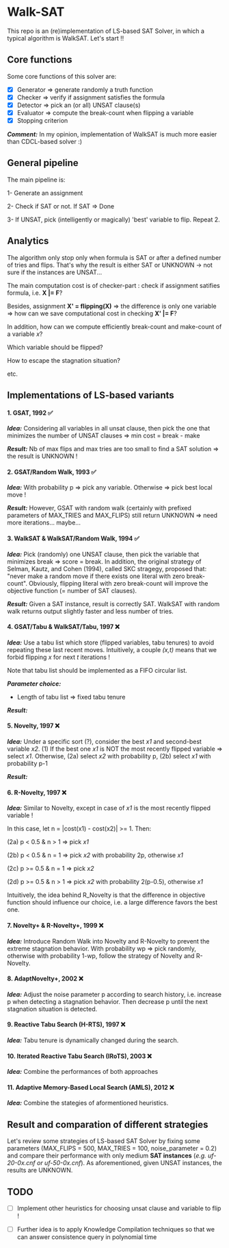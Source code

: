 # Walk-SAT

This repo is an (re)implementation of LS-based SAT Solver, in which a typical algorithm is WalkSAT. 
Let's start !!

## Core functions 

Some core functions of this solver are: 

- [X] Generator => generate randomly a truth function
- [X] Checker => verify if assignment satisfies the formula
- [X] Detector => pick an (or all) UNSAT clause(s)
- [X] Evaluator => compute the break-count when flipping a variable
- [X] Stopping criterion 

***Comment:*** In my opinion, implementation of WalkSAT is much more easier than CDCL-based solver :) 

## General pipeline

The main pipeline is:

1- Generate an assignment 

2- Check if SAT or not. If SAT => Done

3- If UNSAT, pick (intelligently or magically) 'best' variable to flip. Repeat 2. 

## Analytics

The algorithm only stop only when formula is SAT or after a defined number of tries and flips. That's why the result is either SAT or UNKNOWN -> not sure if the instances are UNSAT...

The main computation cost is of checker-part : check if assignment satifies formula, i.e. **X |= F**?

Besides, assignment **X' = flipping(X)** => the difference is only one variable => how can we save computational cost in checking **X' |= F**?

In addition, how can we compute efficiently break-count and make-count of a variable *x*? 

Which variable should be flipped?

How to escape the stagnation situation? 

etc. 

## Implementations of LS-based variants

#### 1. GSAT, 1992 :white_check_mark:

***Idea:*** Considering all variables in all unsat clause, then pick the one that minimizes the number of UNSAT clauses => min cost = break - make

***Result:*** Nb of max flips and max tries are too small to find a SAT solution => the result is UNKNOWN ! 

#### 2. GSAT/Random Walk, 1993  :white_check_mark:

***Idea:***  With probability p => pick any variable. Otherwise => pick best local move ! 

***Result:*** However, GSAT with random walk (certainly with prefixed parameters of MAX_TRIES and MAX_FLIPS) still return UNKNOWN => need more iterations... maybe...

#### 3. WalkSAT & WalkSAT/Random Walk, 1994 :white_check_mark:

***Idea:*** Pick (randomly) one UNSAT clause, then pick the variable that minimizes break => score = break. In addition, the original strategy of Selman, Kautz, and Cohen (1994), called SKC stragegy, proposed that: "never make a random move if there exists one literal with zero break-count". Obviously, flipping literal with zero break-count will improve the objective function (= number of SAT clauses).

***Result:*** Given a SAT instance, result is correctly SAT. WalkSAT with random walk returns output slightly faster and less number of tries. 

#### 4. GSAT/Tabu & WalkSAT/Tabu, 1997 :x:

***Idea:*** Use a tabu list which store (flipped variables, tabu tenures) to avoid repeating these last recent moves. Intuitively, a couple *(x,t)* means that we forbid flipping *x* for next *t* iterations ! 

Note that tabu list should be implemented as a FIFO circular list.  

***Parameter choice:***

- Length of tabu list => fixed tabu tenure

***Result:*** 

#### 5. Novelty, 1997 :x:

***Idea:*** Under a specific sort (?), consider the best *x1* and second-best variable *x2*. (1) If the best one *x1* is NOT the most recently flipped variable => select *x1*. Otherwise, (2a) select *x2* with probability p, (2b) select *x1* with probability p-1

***Result:***

#### 6. R-Novelty, 1997 :x:

***Idea:*** Similar to Novelty, except in case of *x1* is the most recently flipped variable ! 

In this case, let n = |cost(x1) - cost(x2)| >= 1. Then:

(2a) p < 0.5 & n > 1  => pick *x1*

(2b) p < 0.5 & n = 1  => pick *x2* with probability 2p, otherwise *x1*

(2c) p >= 0.5 & n = 1 => pick *x2*

(2d) p >= 0.5 & n > 1 => pick *x2* with probability 2(p-0.5), otherwise *x1*

Intuitively, the idea behind R_Novelty is that the difference in objective function should influence our choice, i.e. a large difference favors the best one.

#### 7. Novelty+ & R-Novelty+, 1999 :x:

***Idea:*** Introduce Random Walk into Novelty and R-Novelty to prevent the extreme stagnation behavior. With probability wp => pick randomly, otherwise with probability 1-wp, follow the strategy of Novelty and R-Novelty.

#### 8. AdaptNovelty+, 2002 :x:

***Idea:*** Adjust the noise parameter p according to search history, i.e. increase p when detecting a stagnation behavior. Then decrease p until the next stagnation situation is detected.

#### 9. Reactive Tabu Search (H-RTS), 1997 :x:

***Idea:***  Tabu tenure is dynamically changed during the search.

#### 10. Iterated Reactive Tabu Search (IRoTS), 2003 :x:

***Idea:*** Combine the performances of both approaches

#### 11. Adaptive Memory-Based Local Search (AMLS), 2012 :x:

***Idea:*** Combine the stategies of aformentioned heuristics.

## Result and comparation of different strategies 

Let's review some strategies of LS-based SAT Solver by fixing some parameters (MAX_FLIPS = 500, MAX_TRIES = 100, noise_parameter = 0.2) and compare their performance with only medium **SAT instances** (*e.g. uf-20-0x.cnf or uf-50-0x.cnf*). As aforementioned, given UNSAT instances, the results are UNKNOWN. 

## TODO

- [ ] Implement other heuristics for choosing unsat clause and variable to flip ! 

- [ ] Further idea is to apply Knowledge Compilation techniques so that we can answer consistence query in polynomial time 

